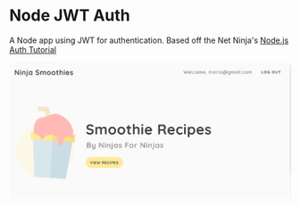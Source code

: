 # Node JWT Auth

A Node app using JWT for authentication. Based off the Net Ninja's [Node.js Auth Tutorial](https://youtube.com/playlist?list=PL4cUxeGkcC9iqqESP8335DA5cRFp8loyp)

![Screenshot of Node auth app](./node-express-jwt-auth.png)
